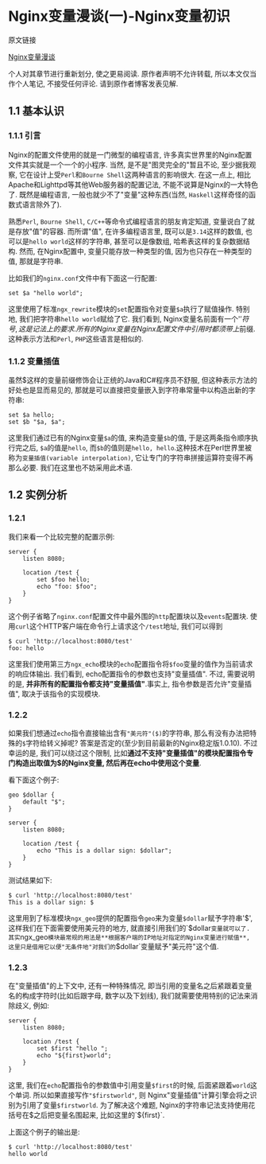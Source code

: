# Nginx变量漫谈(一)-Nginx变量初识

原文链接

[Nginx变量漫谈](http://blog.sina.com.cn/s/articlelist_1834459124_1_1.html)

个人对其章节进行重新划分, 使之更易阅读. 原作者声明不允许转载, 所以本文仅当作个人笔记, 不接受任何评论. 请到原作者博客发表见解.

## 1.1 基本认识

### 1.1.1 引言

Nginx的配置文件使用的就是一门微型的编程语言, 许多真实世界里的Nginx配置文件其实就是一个一个的小程序. 当然, 是不是"图灵完全的"暂且不论, 至少据我观察, 它在设计上受`Perl`和`Bourne Shell`这两种语言的影响很大. 在这一点上, 相比Apache和Lighttpd等其他Web服务器的配置记法, 不能不说算是Nginx的一大特色了. 既然是编程语言, 一般也就少不了"变量"这种东西(当然, `Haskell`这样奇怪的函数式语言除外了).

熟悉`Perl`, `Bourne Shell`, `C/C++`等命令式编程语言的朋友肯定知道, 变量说白了就是存放"值"的容器. 而所谓"值", 在许多编程语言里, 既可以是`3.14`这样的数值, 也可以是`hello world`这样的字符串, 甚至可以是像数组, 哈希表这样的复杂数据结构. 然而, 在Nginx配置中, 变量只能存放一种类型的值, 因为也只存在一种类型的值, 那就是字符串.

比如我们的`nginx.conf`文件中有下面这一行配置:

```
set $a "hello world";
```

这里使用了标准`ngx_rewrite`模块的`set`配置指令对变量`$a`执行了赋值操作. 特别地, 我们把字符串`hello world`赋给了它. 我们看到, Nginx变量名前面有一个'$'符号, 这是记法上的要求. 所有的Nginx变量在Nginx配置文件中引用时都须带上$前缀.这种表示方法和`Perl`, `PHP`这些语言是相似的.

### 1.1.2 变量插值

虽然$这样的变量前缀修饰会让正统的Java和C#程序员不舒服, 但这种表示方法的好处也是显而易见的, 那就是可以直接把变量嵌入到字符串常量中以构造出新的字符串:

```
set $a hello;
set $b "$a, $a";
```

这里我们通过已有的Nginx变量`$a`的值, 来构造变量`$b`的值, 于是这两条指令顺序执行完之后, `$a`的值是`hello`, 而`$b`的值则是`hello, hello`.这种技术在Perl世界里被称为`变量插值(variable interpolation)`, 它让专门的字符串拼接运算符变得不再那么必要. 我们在这里也不妨采用此术语.

## 1.2 实例分析

### 1.2.1

我们来看一个比较完整的配置示例:

```
server {
    listen 8080;

    location /test {
        set $foo hello;
        echo "foo: $foo";
    }
}
```

这个例子省略了`nginx.conf`配置文件中最外围的`http`配置块以及`events`配置块. 使用`curl`这个HTTP客户端在命令行上请求这个`/test`地址, 我们可以得到

```
$ curl 'http://localhost:8080/test'
foo: hello
```

这里我们使用第三方`ngx_echo`模块的`echo`配置指令将`$foo`变量的值作为当前请求的响应体输出. 我们看到, echo配置指令的参数也支持"变量插值". 不过, 需要说明的是, **并非所有的配置指令都支持"变量插值"**.事实上, 指令参数是否允许"变量插值", 取决于该指令的实现模块.

### 1.2.2

如果我们想通过`echo`指令直接输出含有`"美元符"($)`的字符串, 那么有没有办法把特殊的`$`字符给转义掉呢? 答案是否定的(至少到目前最新的Nginx稳定版1.0.10). 不过幸运的是, 我们可以绕过这个限制, 比如**通过不支持"变量插值"的模块配置指令专门构造出取值为$的Nginx变量, 然后再在echo中使用这个变量**.

看下面这个例子:

```
geo $dollar {
    default "$";
}

server {
    listen 8080;

    location /test {
        echo "This is a dollar sign: $dollar";
    }
}
```

测试结果如下:

```
$ curl 'http://localhost:8080/test'
This is a dollar sign: $
```

这里用到了标准模块`ngx_geo`提供的配置指令`geo`来为变量`$dollar`赋予字符串'$', 这样我们在下面需要使用美元符的地方, 就直接引用我们的`$dollar`变量就可以了. 其实`ngx_geo`模块最常规的用法是**根据客户端的IP地址对指定的Nginx变量进行赋值**, 这里只是借用它以便"无条件地"对我们的`$dollar`变量赋予"美元符"这个值.

### 1.2.3

在"变量插值"的上下文中, 还有一种特殊情况, 即当引用的变量名之后紧跟着变量名的构成字符时(比如后跟字母, 数字以及下划线), 我们就需要使用特别的记法来消除歧义, 例如:

```
server {
    listen 8080;

    location /test {
        set $first "hello ";
        echo "${first}world";
    }
}
```

这里, 我们在`echo`配置指令的参数值中引用变量`$first`的时候, 后面紧跟着`world`这个单词. 所以如果直接写作`"$firstworld"`, 则 Nginx"变量插值"计算引擎会将之识别为引用了变量`$firstworld`. 为了解决这个难题, Nginx的字符串记法支持使用花括号在$之后把变量名围起来, 比如这里的`${first}`.

上面这个例子的输出是:

```
$ curl 'http://localhost:8080/test'
hello world
```
